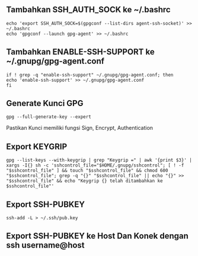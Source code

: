 ## Tambahkan SSH_AUTH_SOCK ke ~/.bashrc
    echo 'export SSH_AUTH_SOCK=$(gpgconf --list-dirs agent-ssh-socket)' >> ~/.bashrc
    echo 'gpgconf --launch gpg-agent' >> ~/.bashrc


## Tambahkan ENABLE-SSH-SUPPORT ke ~/.gnupg/gpg-agent.conf
    if ! grep -q "enable-ssh-support" ~/.gnupg/gpg-agent.conf; then
    echo 'enable-ssh-support' >> ~/.gnupg/gpg-agent.conf
    fi


## Generate Kunci GPG
    gpg --full-generate-key --expert

Pastikan Kunci memiliki fungsi Sign, Encrypt, Authentication


## Export KEYGRIP
    gpg --list-keys --with-keygrip | grep "Keygrip =" | awk '{print $3}' | xargs -I{} sh -c 'sshcontrol_file="$HOME/.gnupg/sshcontrol"; [ ! -f "$sshcontrol_file" ] && touch "$sshcontrol_file" && chmod 600 "$sshcontrol_file"; grep -q "{}" "$sshcontrol_file" || echo "{}" >> "$sshcontrol_file" && echo "Keygrip {} telah ditambahkan ke $sshcontrol_file"'

## Export SSH-PUBKEY
    ssh-add -L > ~/.ssh/pub.key


## Export SSH-PUBKEY ke Host Dan Konek dengan ssh username@host
